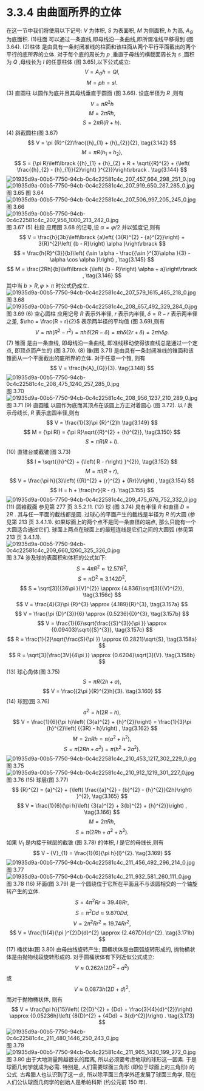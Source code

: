 # 3.3.4 由曲面所界的立体
在这一节中我们将使用以下记号: $V$ 为体积, $S$ 为表面积, $M$ 为侧面积, $h$ 为高, ${A}_{G}$ 为底面积.
(1)柱面 可以通过一条直线,即母线沿一条曲线,即所谓准线平移得到 (图 3.64).
(2)柱体 是由具有一条封闭准线的柱面和该柱面从两个平行平面截出的两个平行的底所界的立体. 对于每个底的周长为 $p$ ,垂直于母线的横截面周长为 $s$ ,面积为 $Q$ ,母线长为 $l$ 的任意柱体 (图 3.65),以下公式成立:
$$
V = {A}_{G}h = {Ql}, \tag{3.137}
$$
$$
M = {ph} = {sl}. \tag{3.138}
$$
(3) 直圆柱 以圆作为底并且其母线垂直于圆面 (图 3.66). 设底半径为 $R$ ,则有
$$
V = \pi {R}^{2}h \tag{3.139}
$$
$$
M = {2\pi Rh}, \tag{3.140}
$$
$$
S = {2\pi R}\left( {R + h}\right) . \tag{3.141}
$$
(4) 斜截圆柱(图 3.67)
$$
V = \pi {R}^{2}\frac{{h}_{1} + {h}_{2}}{2}, \tag{3.142}
$$
$$
M = {\pi R}\left( {{h}_{1} + {h}_{2}}\right) , \tag{3.143}
$$
$$
S = {\pi R}\left\lbrack  {{h}_{1} + {h}_{2} + R + \sqrt{{R}^{2} + {\left( \frac{{h}_{2} - {h}_{1}}{2}\right) }^{2}}}\right\rbrack  . \tag{3.144}
$$
![01935d9a-00b5-7750-94cb-0c4c22581c4c_207_457_664_298_251_0.jpg](/images/01935d9a-00b5-7750-94cb-0c4c22581c4c_207_457_664_298_251_0.jpg)
![01935d9a-00b5-7750-94cb-0c4c22581c4c_207_919_650_287_285_0.jpg](/images/01935d9a-00b5-7750-94cb-0c4c22581c4c_207_919_650_287_285_0.jpg)
图 3.65
图 3.64
![01935d9a-00b5-7750-94cb-0c4c22581c4c_207_506_997_205_245_0.jpg](/images/01935d9a-00b5-7750-94cb-0c4c22581c4c_207_506_997_205_245_0.jpg)
图 3.66
![01935d9a-00b5-7750-94cb-0c4c22581c4c_207_956_1000_213_242_0.jpg](/images/01935d9a-00b5-7750-94cb-0c4c22581c4c_207_956_1000_213_242_0.jpg)
图 3.67
(5) 柱段 应用图 3.68 的记号,设 $\alpha  = \varphi /2$ 并以弧度记,则有
$$
V = \frac{h}{3b}\left\lbrack  {a\left( {3{R}^{2} - {a}^{2}}\right)  + 3{R}^{2}\left( {b - R}\right) \alpha }\right\rbrack
$$
$$
= \frac{h{R}^{3}}{b}\left( {\sin \alpha  - \frac{{\sin }^{3}\alpha }{3} - \alpha \cos \alpha }\right) , \tag{3.145}
$$
$$
M = \frac{2Rh}{b}\left\lbrack  {\left( {b - R}\right) \alpha  + a}\right\rbrack  , \tag{3.146}
$$
其中当 $b > R,\varphi  > \pi$ 时公式仍成立.
![01935d9a-00b5-7750-94cb-0c4c22581c4c_207_579_1615_485_218_0.jpg](/images/01935d9a-00b5-7750-94cb-0c4c22581c4c_207_579_1615_485_218_0.jpg)
图 3.68
![01935d9a-00b5-7750-94cb-0c4c22581c4c_208_657_492_329_284_0.jpg](/images/01935d9a-00b5-7750-94cb-0c4c22581c4c_208_657_492_329_284_0.jpg)
图 3.69
(6) 空心圆柱 应用记号 $R$ 表示外半径, $r$ 表示内半径, $\delta  = R - r$ 表示两半径之差, $\rho  = \frac{R + r}{2}$ 表示两半径的平均值 (图 3.69),则有
$$
V = {\pi h}\left( {{R}^{2} - {r}^{2}}\right)  = {\pi h\delta }\left( {{2R} - \delta }\right)  = {\pi h\delta }\left( {{2r} + \delta }\right)  = {2\pi h\delta }\varrho . \tag{3.147}
$$
(7) 锥面 是由一条直线, 即母线沿一条曲线, 即准线移动使得该直线总是通过一个定点, 即顶点而产生的 (图 3.70).
(8) 锥(图 3.71) 是由具有一条封闭准线的锥面和该锥面从一个平面截出的底所界的立体. 对于任意一个锥, 则有
$$
V = \frac{h{A}_{G}}{3}. \tag{3.148}
$$
![01935d9a-00b5-7750-94cb-0c4c22581c4c_208_475_1240_257_285_0.jpg](/images/01935d9a-00b5-7750-94cb-0c4c22581c4c_208_475_1240_257_285_0.jpg)
图 3.70
![01935d9a-00b5-7750-94cb-0c4c22581c4c_208_956_1237_210_289_0.jpg](/images/01935d9a-00b5-7750-94cb-0c4c22581c4c_208_956_1237_210_289_0.jpg)
图 3.71
(9) 直圆锥 以圆作为底而其顶点在该圆上方正对着圆心 (图 3.72). 以 $l$ 表示母线长, $R$ 表示底圆半径,则有
$$
V = \frac{1}{3}\pi {R}^{2}h \tag{3.149}
$$
$$
M = {\pi Rl} = {\pi R}\sqrt{{R}^{2} + {h}^{2}}, \tag{3.150}
$$
$$
S = {\pi R}\left( {R + l}\right) . \tag{3.151}
$$
(10) 直锥台或截锥(图 3.73)
$$
l = \sqrt{{h}^{2} + {\left( R - r\right) }^{2}}, \tag{3.152}
$$
$$
M = {\pi l}\left( {R + r}\right) , \tag{3.153}
$$
$$
V = \frac{\pi h}{3}\left( {{R}^{2} + {r}^{2} + {Rr}}\right) , \tag{3.154}
$$
$$
H = h + \frac{hr}{R - r}. \tag{3.155}
$$
![01935d9a-00b5-7750-94cb-0c4c22581c4c_209_475_676_752_332_0.jpg](/images/01935d9a-00b5-7750-94cb-0c4c22581c4c_209_475_676_752_332_0.jpg)
(11) 圆锥截面 参见第 277 页 3.5.2.11.
(12) 球 (图 3.74) 具有半径 $R$ 和直径 $D = {2R}$ . 其与任一平面的截线都是圆. 过球心的平面产生的截线是半径为 $R$ 的大圆 (参见第 213 页 3.4.1.1). 如果球面上的两个点不是同一条直径的端点, 那么只能有一个大圆适合通过它们. 球面上两点在球面上的最短连线是它们之间的大圆弧 (参见第 213 页 3.4.1.1).
![01935d9a-00b5-7750-94cb-0c4c22581c4c_209_660_1260_325_326_0.jpg](/images/01935d9a-00b5-7750-94cb-0c4c22581c4c_209_660_1260_325_326_0.jpg)
图 3.74
涉及球的表面积和体积的公式如下:
$$
S = {4\pi }{R}^{2} \approx  {12.57}{R}^{2}, \tag{3.156a}
$$
$$
S = \pi {D}^{2} \approx  {3.142}{D}^{2}, \tag{3.156b}
$$
$$
S = \sqrt[3]{{36\pi }{V}^{2}} \approx  {4.836}\sqrt[3]{{V}^{2}}, \tag{3.156c}
$$
$$
V = \frac{4}{3}\pi {R}^{3} \approx  {4.189}{R}^{3}, \tag{3.157a}
$$
$$
V = \frac{\pi {D}^{3}}{6} \approx  {0.5236}{D}^{3}, \tag{3.157b}
$$
$$
V = \frac{1}{6}\sqrt{\frac{{S}^{3}}{\pi }} \approx  {0.09403}\sqrt{{S}^{3}}, \tag{3.157c}
$$
$$
R = \frac{1}{2}\sqrt{\frac{S}{\pi }} \approx  {0.2821}\sqrt{S}, \tag{3.158a}
$$
$$
R = \sqrt[3]{\frac{3V}{4\pi }} \approx  {0.6204}\sqrt[3]{V}. \tag{3.158b}
$$
(13) 球心角体(图 3.75)
$$
S = {\pi R}\left( {{2h} + a}\right) , \tag{3.159}
$$
$$
V = \frac{{2\pi }{R}^{2}h}{3}. \tag{3.160}
$$
(14) 球冠(图 3.76)
$$
{a}^{2} = h\left( {{2R} - h}\right) , \tag{3.161}
$$
$$
V = \frac{1}{6}{\pi h}\left( {3{a}^{2} + {h}^{2}}\right)  = \frac{1}{3}\pi {h}^{2}\left( {{3R} - h}\right) , \tag{3.162}
$$
$$
M = {2\pi Rh} = \pi \left( {{a}^{2} + {h}^{2}}\right) , \tag{3.163}
$$
$$
S = \pi \left( {{2Rh} + {a}^{2}}\right)  = \pi \left( {{h}^{2} + 2{a}^{2}}\right) . \tag{3.164}
$$
![01935d9a-00b5-7750-94cb-0c4c22581c4c_210_453_1217_302_229_0.jpg](/images/01935d9a-00b5-7750-94cb-0c4c22581c4c_210_453_1217_302_229_0.jpg)
图 3.75
![01935d9a-00b5-7750-94cb-0c4c22581c4c_210_912_1219_301_227_0.jpg](/images/01935d9a-00b5-7750-94cb-0c4c22581c4c_210_912_1219_301_227_0.jpg)
图 3.76
(15) 球层(图 3.77)
$$
{R}^{2} = {a}^{2} + {\left( \frac{{a}^{2} - {b}^{2} - {h}^{2}}{2h}\right) }^{2}, \tag{3.165}
$$
$$
V = \frac{1}{6}{\pi h}\left( {3{a}^{2} + 3{b}^{2} + {h}^{2}}\right) , \tag{3.166}
$$
$$
M = {2\pi Rh}, \tag{3.167}
$$
$$
S = \pi \left( {{2Rh} + {a}^{2} + {b}^{2}}\right) . \tag{3.168}
$$
如果 ${V}_{1}$ 是内接于球层的截锥 (图 3.78) 的体积, $l$ 是它的母线长,则有
$$
V - {V}_{1} = \frac{1}{6}{\pi h}{l}^{2}. \tag{3.169}
$$
![01935d9a-00b5-7750-94cb-0c4c22581c4c_211_456_492_296_214_0.jpg](/images/01935d9a-00b5-7750-94cb-0c4c22581c4c_211_456_492_296_214_0.jpg)
图 3.77
![01935d9a-00b5-7750-94cb-0c4c22581c4c_211_932_581_260_111_0.jpg](/images/01935d9a-00b5-7750-94cb-0c4c22581c4c_211_932_581_260_111_0.jpg)
图 3.78
(16) 环面(图 3.79) 是一个圆绕位于它所在平面且不与该圆相交的一个轴旋转产生的立体.
$$
S = 4{\pi }^{2}{Rr} \approx  {39.48Rr}, \tag{3.170a}
$$
$$
S = {\pi }^{2}{Dd} \approx  {9.870Dd}, \tag{3.170b}
$$
$$
V = 2{\pi }^{2}R{r}^{2} \approx  {19.74R}{r}^{2}, \tag{3.171a}
$$
$$
V = \frac{1}{4}{\pi }^{2}D{d}^{2} \approx  {2.467D}{d}^{2}. \tag{3.171b}
$$
(17) 桶状体(图 3.80) 由母曲线旋转产生; 圆桶状体是由圆弧旋转形成的, 抛物桶状体是由抛物线段旋转形成的. 对于圆桶状体有下列近似公式成立:
$$
V \approx  {0.262h}\left( {2{D}^{2} + {d}^{2}}\right)  \tag{3.172a}
$$
或
$$
V \approx  {0.0873h}{\left( 2D + d\right) }^{2}, \tag{3.172b}
$$
而对于抛物桶状体, 则有
$$
V = \frac{\pi h}{15}\left( {2{D}^{2} + {Dd} + \frac{3}{4}{d}^{2}}\right)  \approx  {0.05236h}\left( {8{D}^{2} + {4Dd} + 3{d}^{2}}\right) . \tag{3.173}
$$
![01935d9a-00b5-7750-94cb-0c4c22581c4c_211_480_1446_250_243_0.jpg](/images/01935d9a-00b5-7750-94cb-0c4c22581c4c_211_480_1446_250_243_0.jpg)
图 3.79
![01935d9a-00b5-7750-94cb-0c4c22581c4c_211_965_1420_199_272_0.jpg](/images/01935d9a-00b5-7750-94cb-0c4c22581c4c_211_965_1420_199_272_0.jpg)
图 3.80
由于大地测量跨越很长的距离, 所以必须要考虑地球的球形这一因素. 于是球面几何学就成为必需. 特别是, 人们需要球面三角形 (即位于球面上的三角形) 的公式. 古希腊人也认识到了这一点, 所以除平面三角学外还发展了球面三角学, 现在人们公认球面几何学的创始人是希帕科斯 (约公元前 150 年).
